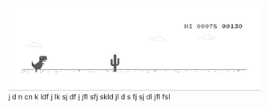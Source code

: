 ![image](https://github.com/sudimuk2017/qwaszx/blob/main/dino.gif)
j
d
n     cn   k  ldf    j  lk  sj    df   j    jfl     sfj   skld    jl   d  s    fj     sj    dl     jfl    fsl

